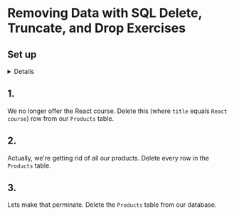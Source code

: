 # Removing Data with SQL Delete, Truncate, and Drop Exercises

## Set up
<details>

<br>
If you created a `Products` table from a previous exercise, skip this query.

```sql
create table Products (
	create_date date,
  	product_id uuid,
  	title character(50),
  	description text,
  	price money,
   technology character(50)
);
```
Insert values into table:
```sql
insert into Products values (now(), 'a0eebc99-9c0b-4ef8-bb6d-6bb9bd380a11', 'React course', 'This course you will learn all about React.', '150.00', 'react');

insert into Products values (now(), 'a0eebc99-9c0b-4ef8-bb6d-6bb9bd380a11', 'Vue course', 'This course you will learn all about Vue.', '350.00', 'vue');

insert into Products values (now(), 'a0eebc99-9c0b-4ef8-bb6d-6bb9bd380a11', 'Angular course', 'This course you will learn all about Angular.', '450.00', 'angular');

insert into Products values (now(), 'a0eebc99-9c0b-4ef8-bb6d-6bb9bd380a11', 'SQL course', 'This course you will learn all about SQL.', '550.00', 'sql');
```
</details>


## 1. 

We no longer offer the React course. Delete this (where `title` equals `React course`) row from our `Products` table.

## 2.

Actually, we're getting rid of all our products. Delete every row in the `Products` table.

## 3. 

Lets make that perminate. Delete the `Products` table from our database.